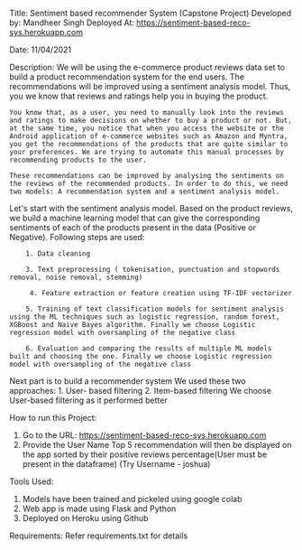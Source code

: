 Title: Sentiment based recommender System (Capstone Project)
Developed by: Mandheer Singh
Deployed At: https://sentiment-based-reco-sys.herokuapp.com

Date: 11/04/2021

Description: We will be using the e-commerce product reviews data set to build a product recommendation system for the end users. The recommendations will be improved using a sentiment analysis model. Thus, you we know that reviews and ratings help you in buying the product.

    You know that, as a user, you need to manually look into the reviews and ratings to make decisions on whether to buy a product or not. But, at the same time, you notice that when you access the website or the Android application of e-commerce websites such as Amazon and Myntra, you get the recommendations of the products that are quite similar to your preferences. We are trying to automate this manual processes by recommending products to the user.

    These recommendations can be improved by analysing the sentiments on the reviews of the recommended products. In order to do this, we need two models: A recommendation system and a sentiment analysis model.

Let's start with the sentiment analysis model. Based on the product reviews, we build a machine learning model that can give the corresponding sentiments of each of the products present in the data (Positive or Negative). Following steps are used:
        
        1. Data cleaning

        3. Text preprocessing ( tokenisation, punctuation and stopwords removal, noise removal, stemming)

         4. Feature extraction or feature creation using TF-IDF vectorizer

        5. Training of text classification models for sentiment analysis using the ML techniques such as logistic regression, random forest, XGBoost and Naive Bayes algorithm. Finally we choose Logistic regression model with oversampling of the negative class

        6. Evaluation and comparing the results of multiple ML models built and choosing the one. Finally we choose Logistic regression model with oversampling of the negative class

Next part is to build a recommender system We used these two approaches:
    1. User- based filtering
    2. Item-based filtering
    We choose User-based filtering as it performed better

How to run this Project:
 1. Go to the URL: https://sentiment-based-reco-sys.herokuapp.com
 2. Provide the User Name Top 5 recommendation will then be displayed on the app sorted by their positive reviews percentage(User must be present in the dataframe)
    (Try Username - joshua)

 Tools Used:
 1. Models have been trained and pickeled using google colab
 2. Web app is made using Flask and Python
 3. Deployed on Heroku using Github

 Requirements:
  Refer requirements.txt for details



 